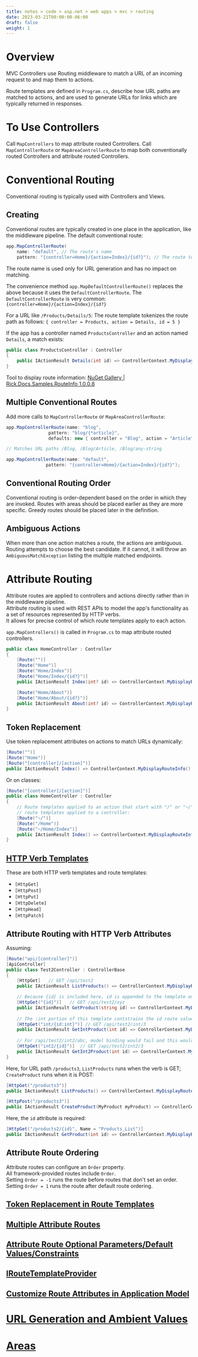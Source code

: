 ```yaml
---
title: notes > code > asp.net > web apps > mvc > routing
date: 2023-03-21T00:00:00-06:00
draft: false
weight: 1
---
```


# Overview
MVC Controllers use Routing middleware to match a URL of an incoming request to and map them to actions.

Route templates are defined in `Program.cs`, describe how URL paths are matched to actions, and are used to generate URLs for links which are typically returned in responses.

# To Use Controllers
Call `MapControllers` to map attribute routed Controllers.
Call `MapControllerRoute` or `MapAreaControllerRoute` to map both conventionally routed Controllers and attribute routed Controllers.

# Conventional Routing
Conventional routing is typically used with Controllers and Views.

## Creating
Conventional routes are typically created in one place in the application, like the middleware pipeline.
The default conventional route:
```cs
app.MapControllerRoute(
    name: "default", // The route's name
    pattern: "{controller=Home}/{action=Index}/{id?}"); // The route template
```

The route name is used only for URL generation and has no impact on matching.

The convenience method `app.MapDefaultControllerRoute()` replaces the above because it uses the `DefaultControllerRoute`.
The `DefaultControllerRoute` is very common:  `{controller=Home}/{action=Index}/{id?}`

For a URL like `/Products/Details/5`:
The route template tokenizes the route path as follows: `{ controller = Products, action = Details, id = 5 }`

If the app has a controller named `ProductsController` and an action named `Details`, a match exists:
```cs
public class ProductsController : Controller
{
    public IActionResult Details(int id) => ControllerContext.MyDisplayRouteInfo(id);
}
```
Tool to display route information: [NuGet Gallery | Rick.Docs.Samples.RouteInfo 1.0.0.8](https://www.nuget.org/packages/Rick.Docs.Samples.RouteInfo)

## Multiple Conventional Routes
Add more calls to `MapControllerRoute` or `MapAreaControllerRoute`:
```cs
app.MapControllerRoute(name: "blog",
                pattern: "blog/{*article}",
                defaults: new { controller = "Blog", action = "Article" });

// Matches URL paths /Blog, /Blog/Article, /Blog/any-string

app.MapControllerRoute(name: "default",
               pattern: "{controller=Home}/{action=Index}/{id?}");
```

## Conventional Routing Order
Conventional routing is order-dependent based on the order in which they are invoked.  Routes with areas should be placed earlier as they are more specific.  Greedy routes should be placed later in the definition.

## Ambiguous Actions
When more than one action matches a route, the actions are ambiguous.  Routing attempts to choose the best candidate.  If it cannot, it will throw an `AmbiguousMatchException` listing the multiple matched endpoints.

# Attribute Routing
Attribute routes are applied to controllers and actions directly rather than in the middleware pipeline.  
Attribute routing is used with REST APIs to model the app's functionality as a set of resources represented by HTTP verbs.  
It allows for precise control of which route templates apply to each action.  

`app.MapControllers()` is called in `Program.cs` to map attribute routed controllers.
```cs
public class HomeController : Controller
{
    [Route("")]
    [Route("Home")]
    [Route("Home/Index")]
    [Route("Home/Index/{id?}")]
    public IActionResult Index(int? id) => ControllerContext.MyDisplayRouteInfo(id);

    [Route("Home/About")]
    [Route("Home/About/{id?}")]
    public IActionResult About(int? id) => ControllerContext.MyDisplayRouteInfo(id);
}
```

## Token Replacement
Use token replacement attributes on actions to match URLs dynamically:
```cs
[Route("")]
[Route("Home")]
[Route("[controller]/[action]")]
public IActionResult Index() => ControllerContext.MyDisplayRouteInfo();
```
Or on classes:
```cs
[Route("[controller]/[action]")]
public class HomeController : Controller
{
    // Route templates applied to an action that start with "/" or "~/" do not get combined with
    // route templates applied to a controller:
    [Route("~/")]
    [Route("/Home")]
    [Route("~/Home/Index")]
    public IActionResult Index() => ControllerContext.MyDisplayRouteInfo();
}
```

## [HTTP Verb Templates](https://learn.microsoft.com/en-us/aspnet/core/mvc/controllers/routing?view=aspnetcore-7.0#verb6)
These are both HTTP verb templates and route templates:
- `[HttpGet]`
- `[HttpPost]`
- `[HttpPut]`
- `[HttpDelete]`
- `[HttpHead]`
- `[HttpPatch]`

## Attribute Routing with HTTP Verb Attributes
Assuming:
```cs
[Route("api/[controller]")]
[ApiController]
public class Test2Controller : ControllerBase
{
    [HttpGet]   // GET /api/test2
    public IActionResult ListProducts() => ControllerContext.MyDisplayRouteInfo();

    // Because {id} is included here, id is appended to the template on the controller, so this action's template is api/[controller]/"{id}
    [HttpGet("{id}")]   // GET /api/test2/xyz
    public IActionResult GetProduct(string id) => ControllerContext.MyDisplayRouteInfo(id);
    
    // The :int portion of this template contstrains the id route values to strings that can be converted to integers.
    [HttpGet("int/{id:int}")] // GET /api/test2/int/3
    public IActionResult GetIntProduct(int id) => ControllerContext.MyDisplayRouteInfo(id);
    
    // For /api/test2/int2/abc, model binding would fail and this would return HTTP/400 Bad Request
    [HttpGet("int2/{id}")]  // GET /api/test2/int2/3
    public IActionResult GetInt2Product(int id) => ControllerContext.MyDisplayRouteInfo(id);
}
```

Here, for URL path `/products3`, `ListProducts` runs when the verb is GET; `CreateProduct` runs when it is POST:
```cs
[HttpGet("/products3")]
public IActionResult ListProducts() => ControllerContext.MyDisplayRouteInfo();

[HttpPost("/products3")]
public IActionResult CreateProduct(MyProduct myProduct) => ControllerContext.MyDisplayRouteInfo(myProduct.Name);
```

Here, the `id` attribute is required:
```cs
[HttpGet("/products2/{id}", Name = "Products_List")]
public IActionResult GetProduct(int id) => ControllerContext.MyDisplayRouteInfo(id);
```

## Attribute Route Ordering
Attribute routes can configure an `Order` property.  
All framework-provided routes include `Order`.  
Setting `Order = -1` runs the route before routes that don't set an order.  
Setting `Order = 1` runs the route after default route ordering.

## [Token Replacement in Route Templates](https://learn.microsoft.com/en-us/aspnet/core/mvc/controllers/routing?view=aspnetcore-7.0#token-replacement-in-route-templates-controller-action-area)

## [Multiple Attribute Routes](https://learn.microsoft.com/en-us/aspnet/core/mvc/controllers/routing?view=aspnetcore-7.0#multiple-attribute-routes)

## [Attribute Route Optional Parameters/Default Values/Constraints](https://learn.microsoft.com/en-us/aspnet/core/mvc/controllers/routing?view=aspnetcore-7.0#specifying-attribute-route-optional-parameters-default-values-and-constraints)

## [IRouteTemplateProvider](https://learn.microsoft.com/en-us/aspnet/core/mvc/controllers/routing?view=aspnetcore-7.0#custom-route-attributes-using-iroutetemplateprovider)

## [Customize Route Attributes in Application Model](https://learn.microsoft.com/en-us/aspnet/core/mvc/controllers/routing?view=aspnetcore-7.0#use-application-model-to-customize-attribute-routes)

# [URL Generation and Ambient Values](https://learn.microsoft.com/en-us/aspnet/core/mvc/controllers/routing?view=aspnetcore-7.0#url-generation-and-ambient-values)

# [Areas](https://learn.microsoft.com/en-us/aspnet/core/mvc/controllers/areas?view=aspnetcore-7.0)
